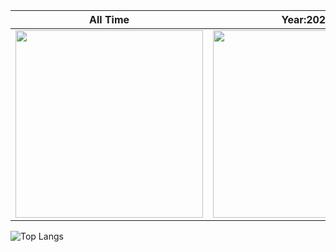 <!-- ## Hi there 👋

<!-- use this to align the cards -->

<!-- <a href="https://github.com/anuraghazra/github-readme-stats"> -->
  <!-- <img height=200 align="center" src="https://github-readme-stats-henna-chi-56.vercel.app/api?username=iamjineshmodi&hide=stars,contribs&show_icons=true&theme=radical&include_all_commits=True&hide_rank=true" />
<!-- </a> -->
<!-- <a href="https://github.com/anuraghazra/convoychat"> -->
  <!-- <img height=200 align="center" src="https://github-readme-stats-henna-chi-56.vercel.app/api?username=iamjineshmodi&hide=stars,contribs&show_icons=true&theme=radical&hide_rank=true" /> -->
<!-- </a> -->

<!-- ![Jinesh's Github Stats](https://github-readme-stats-henna-chi-56.vercel.app/api?username=iamjineshmodi&hide=stars,contribs&show_icons=true&theme=radical&include_all_commits=True&hide_rank=true) -->

<!-- ![Jinesh's Github Stats](https://github-readme-stats-henna-chi-56.vercel.app/api?username=iamjineshmodi&hide=stars,contribs&show_icons=true&theme=radical&hide_rank=true) -->

<!-- ![Top Langs](https://github-readme-stats-henna-chi-56.vercel.app/api/top-langs/?username=iamjineshmodi&langs_count=6) -->

<!-- ![Top Langs](https://github-readme-stats-henna-chi-56.vercel.app/api/top-langs/?username=iamjineshmodi&langs_count=6&layout=compact) -->



|All Time                                                                                  | Year:2025                                                                                  |
|-----------------------------------------------------------------------------------------|-----------------------------------------------------------------------------------------|
| <img height="300" src="https://github-readme-stats-henna-chi-56.vercel.app/api?username=iamjineshmodi&hide=stars,contribs&show_icons=true&theme=radical&include_all_commits=True&hide_rank=true" /> | <img height="300" src="https://github-readme-stats-henna-chi-56.vercel.app/api?username=iamjineshmodi&hide=stars,contribs&show_icons=true&theme=radical&hide_rank=true" /> |

![Top Langs](https://github-readme-stats-henna-chi-56.vercel.app/api/top-langs/?username=iamjineshmodi&langs_count=6&hide_progress=true)